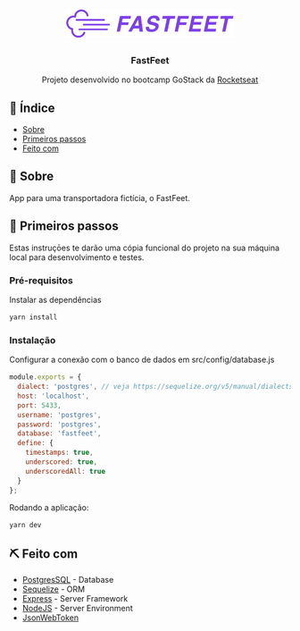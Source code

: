 <h1 align="center">
  <img alt="Fastfeet" title="Fastfeet" src=".github/logo.png" width="300px" />
</h1>

<h3 align="center">FastFeet</h3>

<p align="center"> Projeto desenvolvido no bootcamp GoStack da <a href="https://github.com/RocketSeat">Rocketseat</a>
    <br> 
</p>

## 📝 Índice

- [Sobre](#about)
- [Primeiros passos](#getting_started)
- [Feito com](#built_using)

## 🧐 Sobre <a name = "about"></a>

App para uma transportadora fictícia, o FastFeet.

## 🏁 Primeiros passos <a name = "getting_started"></a>

Estas instruçōes te darão uma cópia funcional do projeto na sua máquina local para desenvolvimento e testes.
### Pré-requisitos

Instalar as dependências

```sh
yarn install
```

### Instalação

Configurar a conexão com o banco de dados em src/config/database.js

```js
module.exports = {
  dialect: 'postgres', // veja https://sequelize.org/v5/manual/dialects.html para mais informações sobre dialects
  host: 'localhost',
  port: 5433,
  username: 'postgres',
  password: 'postgres',
  database: 'fastfeet',
  define: {
    timestamps: true,
    underscored: true,
    underscoredAll: true
  }
};
```

Rodando a aplicação:

```js
yarn dev
```

## ⛏️ Feito com <a name = "built_using"></a>

- [PostgresSQL](https://www.postgresql.org/) - Database
- [Sequelize](https://sequelize.org/) - ORM
- [Express](https://expressjs.com/) - Server Framework
- [NodeJS](https://nodejs.org/en/) - Server Environment
- [JsonWebToken](https://www.npmjs.com/package/jsonwebtoken)
